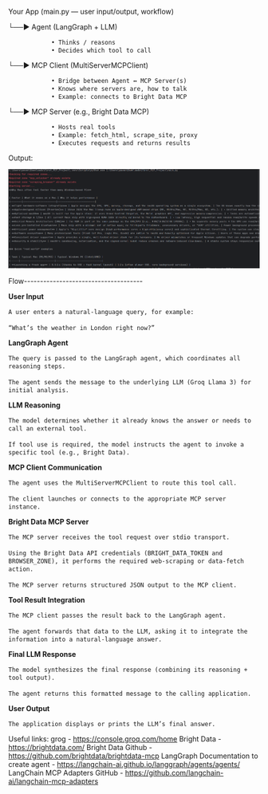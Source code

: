 Your App (main.py — user input/output, workflow)

└──► Agent (LangGraph + LLM)

                • Thinks / reasons  
                • Decides which tool to call  
            
└──► MCP Client (MultiServerMCPClient)

                • Bridge between Agent ↔ MCP Server(s)
                • Knows where servers are, how to talk
                • Example: connects to Bright Data MCP

└──► MCP Server (e.g., Bright Data MCP)

                • Hosts real tools  
                • Example: fetch_html, scrape_site, proxy  
                • Executes requests and returns results

Output:

![img.png](img.png)

Flow-------------------------------------

**User Input**

    A user enters a natural-language query, for example:

    “What’s the weather in London right now?”

**LangGraph Agent**

    The query is passed to the LangGraph agent, which coordinates all reasoning steps.

    The agent sends the message to the underlying LLM (Groq Llama 3) for initial analysis.

**LLM Reasoning**

    The model determines whether it already knows the answer or needs to call an external tool.

    If tool use is required, the model instructs the agent to invoke a specific tool (e.g., Bright Data).

**MCP Client Communication**

    The agent uses the MultiServerMCPClient to route this tool call.

    The client launches or connects to the appropriate MCP server instance.

**Bright Data MCP Server**

    The MCP server receives the tool request over stdio transport.

    Using the Bright Data API credentials (BRIGHT_DATA_TOKEN and BROWSER_ZONE), it performs the required web-scraping or data-fetch action.

    The MCP server returns structured JSON output to the MCP client.

**Tool Result Integration**

    The MCP client passes the result back to the LangGraph agent.

    The agent forwards that data to the LLM, asking it to integrate the information into a natural-language answer.

**Final LLM Response**

    The model synthesizes the final response (combining its reasoning + tool output).

    The agent returns this formatted message to the calling application.

**User Output**

    The application displays or prints the LLM’s final answer.


Useful links:
grog - https://console.groq.com/home
Bright Data - https://brightdata.com/
Bright Data Github - https://github.com/brightdata/brightdata-mcp
LangGraph Documentation to create agent - https://langchain-ai.github.io/langgraph/agents/agents/
LangChain MCP Adapters GitHub - https://github.com/langchain-ai/langchain-mcp-adapters

